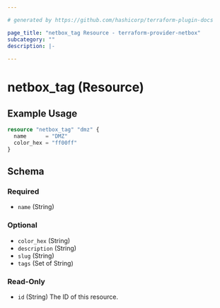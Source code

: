 ```yaml
---

# generated by https://github.com/hashicorp/terraform-plugin-docs

page_title: "netbox_tag Resource - terraform-provider-netbox"
subcategory: ""
description: |-
  
---
```


# netbox_tag (Resource)

## Example Usage

```terraform
resource "netbox_tag" "dmz" {
  name      = "DMZ"
  color_hex = "ff00ff"
}
```

<!-- schema generated by tfplugindocs -->

## Schema

### Required

- `name` (String)

### Optional

- `color_hex` (String)
- `description` (String)
- `slug` (String)
- `tags` (Set of String)

### Read-Only

- `id` (String) The ID of this resource.


